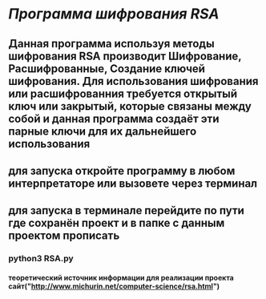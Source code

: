 
# **_Программа шифрования RSA_**

## Данная программа используя методы шифрования RSA производит Шифрование, Расшифрованные, Создание ключей шифрования. Для использования шифрования или расшифрованния требуется открытый ключ или закрытый, которые связаны между собой и данная программа создаёт эти парные ключи для их дальнейшего использования
## для запуска откройте программу в любом интерпретаторе или вызовете через терминал
## для запуска в терминале перейдите по пути где сохранён проект и в папке с данным проектом прописать
### python3 RSA.py
#### теоретический источник информации для реализации проекта сайт("http://www.michurin.net/computer-science/rsa.html")
